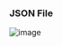 ### JSON File

![image](https://github.com/user-attachments/assets/0af5ef01-ef9a-49fe-8093-57da1c657a11)


